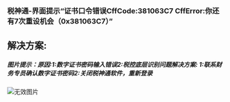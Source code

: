 ### 税神通-界面提示“证书口令错误CffCode:381063C7 CffError:你还有7次重设机会（0x381063C7）”



## 解决方案:

##### 图片提示：原因:1:数字证书密码输入错误2:税控底层识别问题解决方案: 1:联系财务专员确认数字证书密码2:关闭税神通软件，重新登录



![无效图片](https://cdn.jsdelivr.net/gh/IAskWind/lazy66-site/images/question/1_20181015170346.png)